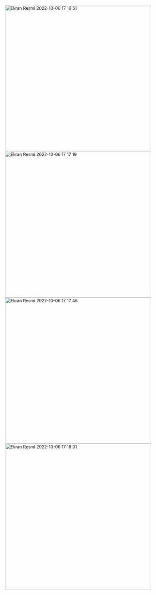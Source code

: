 <img width="482" alt="Ekran Resmi 2022-10-06 17 16 51" src="https://user-images.githubusercontent.com/55364051/194339776-7a090308-f2c8-4cf8-9a2b-81c3d6ff233c.png">
<img width="482" alt="Ekran Resmi 2022-10-06 17 17 19" src="https://user-images.githubusercontent.com/55364051/194339949-856399a9-1548-4bfd-a79e-9b2134a37344.png">
<img width="482" alt="Ekran Resmi 2022-10-06 17 17 46" src="https://user-images.githubusercontent.com/55364051/194340052-25109242-18ec-46b0-a903-05f90ed7be5d.png">
<img width="482" alt="Ekran Resmi 2022-10-06 17 18 01" src="https://user-images.githubusercontent.com/55364051/194340731-5358f226-0528-4661-a490-0d400c264b4f.png">

